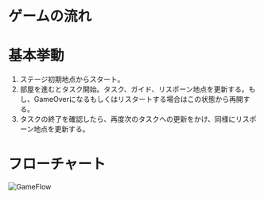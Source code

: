 # ゲームの流れ

# 基本挙動
1. ステージ初期地点からスタート。
2. 部屋を進むとタスク開始。タスク、ガイド、リスポーン地点を更新する。もし、GameOverになるもしくはリスタートする場合はこの状態から再開する。
3. タスクの終了を確認したら、再度次のタスクへの更新をかけ、同様にリスポーン地点を更新する。

# フローチャート
![GameFlow](/images/GameFlow/GameFlow.png)

